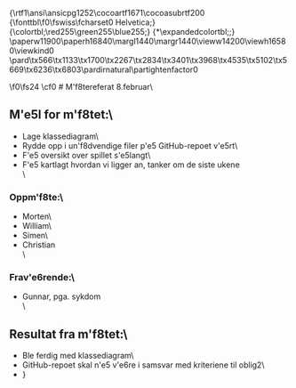 {\rtf1\ansi\ansicpg1252\cocoartf1671\cocoasubrtf200
{\fonttbl\f0\fswiss\fcharset0 Helvetica;}
{\colortbl;\red255\green255\blue255;}
{\*\expandedcolortbl;;}
\paperw11900\paperh16840\margl1440\margr1440\vieww14200\viewh16580\viewkind0
\pard\tx566\tx1133\tx1700\tx2267\tx2834\tx3401\tx3968\tx4535\tx5102\tx5669\tx6236\tx6803\pardirnatural\partightenfactor0

\f0\fs24 \cf0 # M\'f8tereferat 8.februar\
## M\'e5l for m\'f8tet:\
- Lage klassediagram\
- Rydde opp i un\'f8dvendige filer p\'e5 GitHub-repoet v\'e5rt\
- F\'e5 oversikt over spillet s\'e5langt\
- F\'e5 kartlagt hvordan vi ligger an, tanker om de siste ukene\
\
### Oppm\'f8te:\
- Morten\
- William\
- Simen\
- Christian\
\
### Frav\'e6rende:\
- Gunnar, pga. sykdom\
\
## Resultat fra m\'f8tet:\
- Ble ferdig med klassediagram\
- GitHub-repoet skal n\'e5 v\'e6re i samsvar med kriteriene til oblig2\
- }